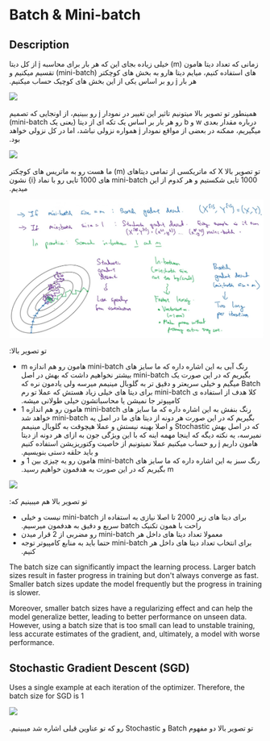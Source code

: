 # Batch & Mini-batch

## Description

<span dir="rtl">زمانی که تعداد دیتا هامون (m) خیلی زیاده بجای این که هر بار برای محاسبه j از کل دیتا های استفاده کنیم، میایم دیتا هارو به بخش های کوچکتر (mini-batch) تقسیم میکنیم و هر بار j رو بر اساس یکی از این بخش های کوچیک حساب میکنیم.</span>

<img src="image1.jpg" style="width:5.13819in" />

<span dir="rtl">همینطور تو تصویر بالا میتونیم تاثیر این تغییر در نمودار j رو ببینیم، از اونجایی که تصمیم درباره مقدار بعدی w و b رو هر بار بر اساس یک تکه ای از دیتا (یعنی یک mini-batch) میگیریم، ممکنه در بعضی از مواقع نمودار j همواره نزولی نباشد، اما در کل نزولی خواهد بود.</span>

<img src="image5.jpg" style="width:4.86642in" />

<span dir="rtl">تو تصویر بالا X که ماتریکسی از تمامی دیتاهای (m) ما هست رو به ماتریس های کوچکتر 1000 تایی شکستیم و هر کدوم از این mini-batch های 1000 تایی رو با نماد {i} نشون میدیم.</span>

![](batch_and_mini_batch/image2.jpg)

<span dir="rtl">تو تصویر بالا:</span>

- <span dir="rtl">رنگ آبی به این اشاره داره که ما سایز های mini-batch هامون رو هم اندازه m بگیریم که در این صورت یک mini-batch بیشتر نخواهیم داشت که بهش در اصل Batch میگیم و خیلی سریعتر و دقیق تر به گلوبال مینیمم میرسه ولی یادمون نره که کلا هدف از استفاده ی mini-batch برای دیتا های خیلی زیاد هستش که عملا تو رم کامپیوتر جا نمیشن یا محاسباتشون خیلی طولانی میشه.</span>
- <span dir="rtl">رنگ بنفش به این اشاره داره که ما سایز های mini-batch هامون رو هم اندازه 1 بگیریم که در این صورت هر دونه از دیتا های ما در اصل یه mini-batch خواهد شد که در اصل بهش Stochastic و اصلا بهینه نیستش و عملا هیچوقت به گلوبال مینیمم نمیرسه، یه نکته دیگه که اینجا مهمه اینه که با این ویژگی جون به ازای هر دونه از دیتا هامون داریم j رو حساب میکنیم عملا نمیتونیم از خاصیت وکتوریزیشن استفاده کنیم و باید حلقه دستی بنویسیم.</span>
- <span dir="rtl">رنگ سبز به این اشاره داره که ما سایز های mini-batch هامون رو یه چیزی بین 1 و m بگیریم که در این صورت به هدفمون خواهیم رسید.</span>

<img src="image3.jpg" style="width:4.24463in" />

<span dir="rtl">تو تصویر بالا هم میبینیم که:</span>

- <span dir="rtl">برای دیتا های زیر 2000 تا اصلا نیازی به استفاده از mini-batch نیست و خیلی راحت با همون تکنیک batch سریع و دقیق به هدفمون میرسیم.</span>
- <span dir="rtl">معمولا تعداد دیتا های داخل هر mini-batch رو مضربی از 2 قرار میدن</span>
- <span dir="rtl">برای انتخاب تعداد دیتا های داخل هر mini-batch حتما باید به منابع کامپیوتر توجه کنیم.</span>

The batch size can significantly impact the learning process.
Larger batch sizes result in faster progress in training but don't always converge as fast. Smaller batch sizes update the model frequently but the progress in training is slower.

Moreover, smaller batch sizes have a regularizing effect and can help the model generalize better, leading to better performance on unseen data.
However, using a batch size that is too small can lead to unstable training, less accurate estimates of the gradient, and, ultimately, a model with worse performance.

## Stochastic Gradient Descent (SGD)

Uses a single example at each iteration of the optimizer. Therefore, the batch size for SGD is 1

<img src="image4.jpg" style="width:5.84521in" />

<span dir="rtl">تو تصویر بالا دو مفهوم Batch و Stochastic رو که تو عناوین قبلی اشاره شد میبینیم.</span>
